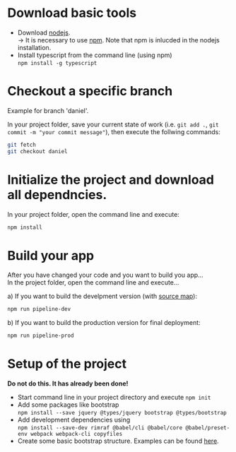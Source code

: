 # Download basic tools
* Download [nodejs](https://nodejs.org/de/download/).  
  -> It is necessary to use [npm](https://docs.npmjs.com/about-npm). Note that npm is inlucded in the nodejs installation.
* Install typescript from the command line (using npm)  
  `npm install -g typescript`

# Checkout a specific branch
Example for branch 'daniel'.

In your project folder, save your current state of work (i.e. `git add .`, `git commit -m "your commit message"`), then execute the follwing commands:
```sh
git fetch
git checkout daniel
```

# Initialize the project and download all dependncies.
In your project folder, open the command line and execute:
```sh
npm install
```

# Build your app
After you have changed your code and you want to build you app...  
In the project folder, open the command line and execute...

a) If you want to build the develpment version (with [source map](https://firefox-source-docs.mozilla.org/devtools-user/debugger/how_to/use_a_source_map/index.html)):
```sh
npm run pipeline-dev
```

b) If you want to build the production version for final deployment:
```sh
npm run pipeline-prod
```

# Setup of the project
**Do not do this. It has already been done!**
* Start command line in your project directory and execute `npm init`
* Add some packages like bootstrap  
  `npm install --save jquery @types/jquery bootstrap @types/bootstrap`
* Add development dependencies using  
  `npm install --save-dev rimraf @babel/cli @babel/core @babel/preset-env webpack webpack-cli copyfiles`
* Create some basic bootstrap structure. Examples can be found [here](https://getbootstrap.com/docs/3.4/getting-started/#examples).

